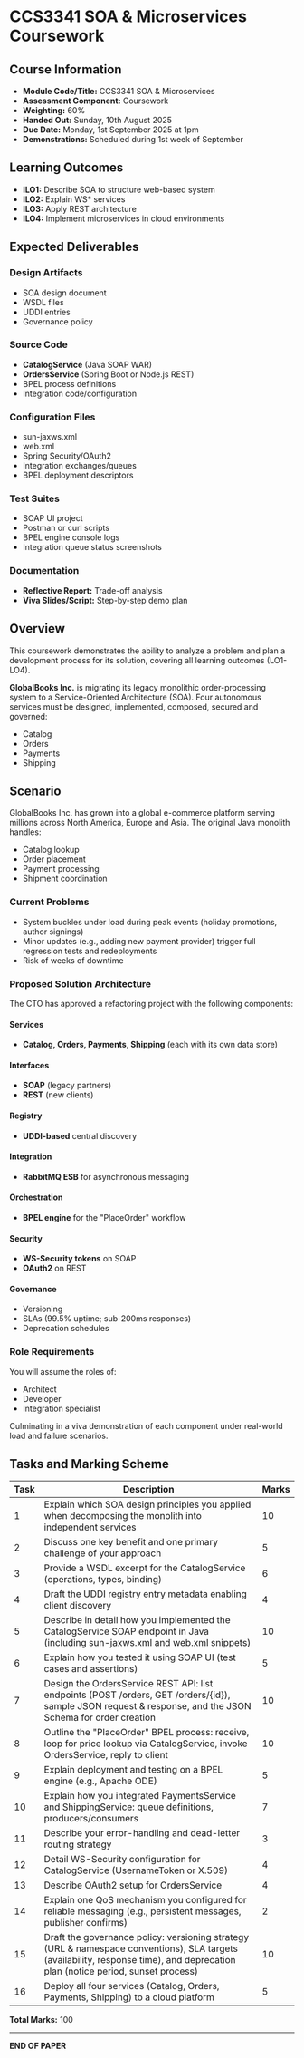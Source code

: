# CCS3341 SOA & Microservices Coursework

## Course Information
- **Module Code/Title:** CCS3341 SOA & Microservices
- **Assessment Component:** Coursework
- **Weighting:** 60%
- **Handed Out:** Sunday, 10th August 2025
- **Due Date:** Monday, 1st September 2025 at 1pm
- **Demonstrations:** Scheduled during 1st week of September

## Learning Outcomes
- **ILO1:** Describe SOA to structure web-based system
- **ILO2:** Explain WS* services
- **ILO3:** Apply REST architecture
- **ILO4:** Implement microservices in cloud environments

## Expected Deliverables

### Design Artifacts
- SOA design document
- WSDL files
- UDDI entries
- Governance policy

### Source Code
- **CatalogService** (Java SOAP WAR)
- **OrdersService** (Spring Boot or Node.js REST)
- BPEL process definitions
- Integration code/configuration

### Configuration Files
- sun-jaxws.xml
- web.xml
- Spring Security/OAuth2
- Integration exchanges/queues
- BPEL deployment descriptors

### Test Suites
- SOAP UI project
- Postman or curl scripts
- BPEL engine console logs
- Integration queue status screenshots

### Documentation
- **Reflective Report:** Trade-off analysis
- **Viva Slides/Script:** Step-by-step demo plan

## Overview

This coursework demonstrates the ability to analyze a problem and plan a development process for its solution, covering all learning outcomes (LO1-LO4).

**GlobalBooks Inc.** is migrating its legacy monolithic order-processing system to a Service-Oriented Architecture (SOA). Four autonomous services must be designed, implemented, composed, secured and governed:
- Catalog
- Orders  
- Payments
- Shipping

## Scenario

GlobalBooks Inc. has grown into a global e-commerce platform serving millions across North America, Europe and Asia. The original Java monolith handles:
- Catalog lookup
- Order placement
- Payment processing
- Shipment coordination

### Current Problems
- System buckles under load during peak events (holiday promotions, author signings)
- Minor updates (e.g., adding new payment provider) trigger full regression tests and redeployments
- Risk of weeks of downtime

### Proposed Solution Architecture

The CTO has approved a refactoring project with the following components:

#### Services
- **Catalog, Orders, Payments, Shipping** (each with its own data store)

#### Interfaces
- **SOAP** (legacy partners)
- **REST** (new clients)

#### Registry
- **UDDI-based** central discovery

#### Integration
- **RabbitMQ ESB** for asynchronous messaging

#### Orchestration
- **BPEL engine** for the "PlaceOrder" workflow

#### Security
- **WS-Security tokens** on SOAP
- **OAuth2** on REST

#### Governance
- Versioning
- SLAs (99.5% uptime; sub-200ms responses)
- Deprecation schedules

### Role Requirements
You will assume the roles of:
- Architect
- Developer
- Integration specialist

Culminating in a viva demonstration of each component under real-world load and failure scenarios.

## Tasks and Marking Scheme

| Task | Description | Marks |
|------|-------------|-------|
| 1 | Explain which SOA design principles you applied when decomposing the monolith into independent services | 10 |
| 2 | Discuss one key benefit and one primary challenge of your approach | 5 |
| 3 | Provide a WSDL excerpt for the CatalogService (operations, types, binding) | 6 |
| 4 | Draft the UDDI registry entry metadata enabling client discovery | 4 |
| 5 | Describe in detail how you implemented the CatalogService SOAP endpoint in Java (including sun-jaxws.xml and web.xml snippets) | 10 |
| 6 | Explain how you tested it using SOAP UI (test cases and assertions) | 5 |
| 7 | Design the OrdersService REST API: list endpoints (POST /orders, GET /orders/{id}), sample JSON request & response, and the JSON Schema for order creation | 10 |
| 8 | Outline the "PlaceOrder" BPEL process: receive, loop for price lookup via CatalogService, invoke OrdersService, reply to client | 10 |
| 9 | Explain deployment and testing on a BPEL engine (e.g., Apache ODE) | 5 |
| 10 | Explain how you integrated PaymentsService and ShippingService: queue definitions, producers/consumers | 7 |
| 11 | Describe your error-handling and dead-letter routing strategy | 3 |
| 12 | Detail WS-Security configuration for CatalogService (UsernameToken or X.509) | 4 |
| 13 | Describe OAuth2 setup for OrdersService | 4 |
| 14 | Explain one QoS mechanism you configured for reliable messaging (e.g., persistent messages, publisher confirms) | 2 |
| 15 | Draft the governance policy: versioning strategy (URL & namespace conventions), SLA targets (availability, response time), and deprecation plan (notice period, sunset process) | 10 |
| 16 | Deploy all four services (Catalog, Orders, Payments, Shipping) to a cloud platform | 5 |

**Total Marks:** 100

---

**END OF PAPER**